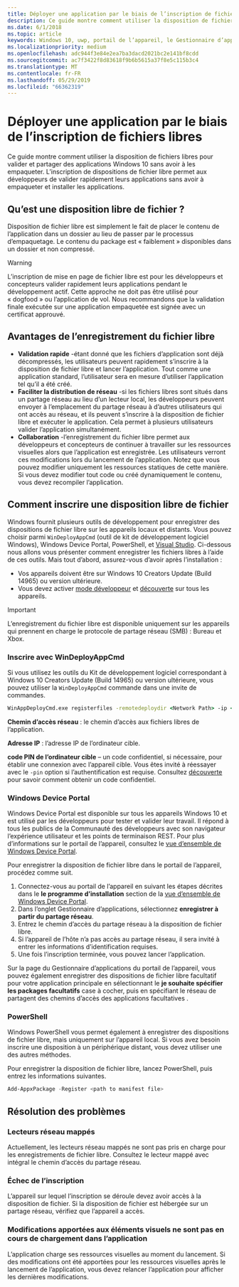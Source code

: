 ```yaml
---
title: Déployer une application par le biais de l’inscription de fichiers libres
description: Ce guide montre comment utiliser la disposition de fichiers libres pour valider et partager des applications Windows 10 sans avoir à les empaqueter.
ms.date: 6/1/2018
ms.topic: article
keywords: Windows 10, uwp, portail de l’appareil, le Gestionnaire d’applications, déploiement, Kit de développement logiciel
ms.localizationpriority: medium
ms.openlocfilehash: adc944f3e84e2ea7ba3dacd2021bc2e141bf8cdd
ms.sourcegitcommit: ac7f3422f8d83618f9b6b5615a37f8e5c115b3c4
ms.translationtype: MT
ms.contentlocale: fr-FR
ms.lasthandoff: 05/29/2019
ms.locfileid: "66362319"
---
```

# <a name="deploy-an-app-through-loose-file-registration"></a>Déployer une application par le biais de l’inscription de fichiers libres 

Ce guide montre comment utiliser la disposition de fichiers libres pour valider et partager des applications Windows 10 sans avoir à les empaqueter. L’inscription de dispositions de fichier libre permet aux développeurs de valider rapidement leurs applications sans avoir à empaqueter et installer les applications. 

## <a name="what-is-a-loose-file-layout"></a>Qu’est une disposition libre de fichier ?

Disposition de fichier libre est simplement le fait de placer le contenu de l’application dans un dossier au lieu de passer par le processus d’empaquetage. Le contenu du package est « faiblement » disponibles dans un dossier et non compressé. 

> [!WARNING]
> L’inscription de mise en page de fichier libre est pour les développeurs et concepteurs valider rapidement leurs applications pendant le développement actif. Cette approche ne doit pas être utilisé pour « dogfood » ou l’application de vol. Nous recommandons que la validation finale exécutée sur une application empaquetée est signée avec un certificat approuvé. 

## <a name="advantages-of-loose-file-registration"></a>Avantages de l’enregistrement du fichier libre

- **Validation rapide** -étant donné que les fichiers d’application sont déjà décompressés, les utilisateurs peuvent rapidement s’inscrire à la disposition de fichier libre et lancer l’application. Tout comme une application standard, l’utilisateur sera en mesure d’utiliser l’application tel qu’il a été créé. 
- **Faciliter la distribution de réseau** -si les fichiers libres sont situés dans un partage réseau au lieu d’un lecteur local, les développeurs peuvent envoyer à l’emplacement du partage réseau à d’autres utilisateurs qui ont accès au réseau, et ils peuvent s’inscrire à la disposition de fichier libre et exécuter le application. Cela permet à plusieurs utilisateurs valider l’application simultanément. 
- **Collaboration** -l’enregistrement du fichier libre permet aux développeurs et concepteurs de continuer à travailler sur les ressources visuelles alors que l’application est enregistrée. Les utilisateurs verront ces modifications lors du lancement de l’application. Notez que vous pouvez modifier uniquement les ressources statiques de cette manière. Si vous devez modifier tout code ou créé dynamiquement le contenu, vous devez recompiler l’application.

## <a name="how-to-register-a-loose-file-layout"></a>Comment inscrire une disposition libre de fichier

Windows fournit plusieurs outils de développement pour enregistrer des dispositions de fichier libre sur les appareils locaux et distants. Vous pouvez choisir parmi `WinDeployAppCmd` (outil de kit de développement logiciel Windows), Windows Device Portal, PowerShell, et [Visual Studio](https://docs.microsoft.com/windows/uwp/debug-test-perf/deploying-and-debugging-uwp-apps#register-layout-from-network). Ci-dessous nous allons vous présenter comment enregistrer les fichiers libres à l’aide de ces outils. Mais tout d’abord, assurez-vous d’avoir après l’installation :

- Vos appareils doivent être sur Windows 10 Creators Update (Build 14965) ou version ultérieure.
- Vous devez activer [mode développeur](https://docs.microsoft.com/windows/uwp/get-started/enable-your-device-for-development) et [découverte](https://docs.microsoft.com/en-us/windows/uwp/get-started/enable-your-device-for-development#device-discovery) sur tous les appareils.

> [!IMPORTANT]
> L’enregistrement du fichier libre est disponible uniquement sur les appareils qui prennent en charge le protocole de partage réseau (SMB) : Bureau et Xbox. 

### <a name="register-with-windeployappcmd"></a>Inscrire avec WinDeployAppCmd

Si vous utilisez les outils du Kit de développement logiciel correspondant à Windows 10 Creators Update (Build 14965) ou version ultérieure, vous pouvez utiliser la `WinDeployAppCmd` commande dans une invite de commandes.

```cmd
WinAppDeployCmd.exe registerfiles -remotedeploydir <Network Path> -ip <IP Address> -pin <target machine PIN>
```

**Chemin d’accès réseau** : le chemin d’accès aux fichiers libres de l’application.

**Adresse IP** : l’adresse IP de l’ordinateur cible.

**code PIN de l’ordinateur cible** – un code confidentiel, si nécessaire, pour établir une connexion avec l’appareil cible. Vous êtes invité à réessayer avec le `-pin` option si l’authentification est requise. Consultez [découverte](https://docs.microsoft.com/windows/uwp/get-started/enable-your-device-for-development#device-discovery) pour savoir comment obtenir un code confidentiel.

### <a name="windows-device-portal"></a>Windows Device Portal

Windows Device Portal est disponible sur tous les appareils Windows 10 et est utilisé par les développeurs pour tester et valider leur travail. Il répond à tous les publics de la Communauté des développeurs avec son navigateur l’expérience utilisateur et les points de terminaison REST. Pour plus d’informations sur le portail de l’appareil, consultez le [vue d’ensemble de Windows Device Portal](device-portal.md).

Pour enregistrer la disposition de fichier libre dans le portail de l’appareil, procédez comme suit.

1. Connectez-vous au portail de l’appareil en suivant les étapes décrites dans le **le programme d’installation** section de la [vue d’ensemble de Windows Device Portal](device-portal.md).
1. Dans l’onglet Gestionnaire d’applications, sélectionnez **enregistrer à partir du partage réseau**.
1. Entrez le chemin d’accès du partage réseau à la disposition de fichier libre. 
1. Si l’appareil de l’hôte n’a pas accès au partage réseau, il sera invité à entrer les informations d’identification requises.
1. Une fois l’inscription terminée, vous pouvez lancer l’application.

Sur la page du Gestionnaire d’applications du portail de l’appareil, vous pouvez également enregistrer des dispositions de fichier libre facultatif pour votre application principale en sélectionnant le **je souhaite spécifier les packages facultatifs** case à cocher, puis en spécifiant le réseau de partagent des chemins d’accès des applications facultatives . 

### <a name="powershell"></a>PowerShell 

Windows PowerShell vous permet également à enregistrer des dispositions de fichier libre, mais uniquement sur l’appareil local. Si vous avez besoin inscrire une disposition à un périphérique distant, vous devez utiliser une des autres méthodes. 

Pour enregistrer la disposition de fichier libre, lancez PowerShell, puis entrez les informations suivantes.

```PowerShell
Add-AppxPackage -Register <path to manifest file>
```

## <a name="troubleshooting"></a>Résolution des problèmes

### <a name="mapped-network-drives"></a>Lecteurs réseau mappés
Actuellement, les lecteurs réseau mappés ne sont pas pris en charge pour les enregistrements de fichier libre. Consultez le lecteur mappé avec intégral le chemin d’accès du partage réseau.

### <a name="registration-failure"></a>Échec de l’inscription
L’appareil sur lequel l’inscription se déroule devez avoir accès à la disposition de fichier. Si la disposition de fichier est hébergée sur un partage réseau, vérifiez que l’appareil a accès. 

### <a name="modifications-to-visual-assets-arent-being-loaded-in-the-app"></a>Modifications apportées aux éléments visuels ne sont pas en cours de chargement dans l’application 
L’application charge ses ressources visuelles au moment du lancement. Si des modifications ont été apportées pour les ressources visuelles après le lancement de l’application, vous devez relancer l’application pour afficher les dernières modifications.